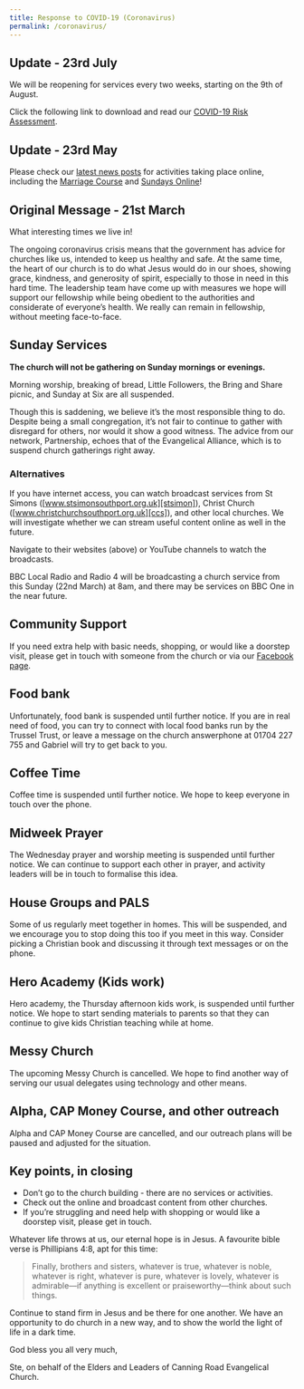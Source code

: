 ```yaml
---
title: Response to COVID-19 (Coronavirus)
permalink: /coronavirus/
---
```


## Update - 23rd July

We will be reopening for services every two weeks, starting on the 9th of August.

Click the following link to download and read our [COVID-19 Risk Assessment](/assets/COVID-19-Risk-Assessment-Canning-Road.pdf).

## Update - 23rd May

Please check our [latest news posts][news] for activities taking place online, including the [Marriage Course][marriage] and [Sundays Online][so]!

[news]: /news/
[marriage]: /marriage/
[so]: /services/online/

## Original Message - 21st March

What interesting times we live in!

The ongoing coronavirus crisis means that the government has advice for churches like us, intended to keep us healthy and safe. At the same time, the heart of our church is to do what Jesus would do in our shoes, showing grace, kindness, and generosity of spirit, especially to those in need in this hard time. 
The leadership team have come up with measures we hope will support our fellowship while being obedient to the authorities and considerate of everyone’s health. We really can remain in fellowship, without meeting face-to-face.

## Sunday Services

**The church will not be gathering on Sunday mornings or evenings.**

Morning worship, breaking of bread, Little Followers, the Bring and Share picnic, and Sunday at Six are all suspended.

Though this is saddening, we believe it’s the most responsible thing to do. Despite being a small congregation, it’s not fair to continue to gather with disregard for others, nor would it show a good witness. The advice from our network, Partnership, echoes that of the Evangelical Alliance, which is to suspend church gatherings right away.

### Alternatives

If you have internet access, you can watch broadcast services from St Simons ([www.stsimonsouthport.org.uk][stsimon]), Christ Church ([www.christchurchsouthport.org.uk][ccs]), and other local churches. We will investigate whether we can stream useful content online as well in the future.

[stsimon]: https://www.stsimonsouthport.org.uk
[ccs]: https://www.christchurchsouthport.org.uk

Navigate to their websites (above) or YouTube channels to watch the broadcasts.

BBC Local Radio and Radio 4 will be broadcasting a church service from this Sunday (22nd March) at 8am, and there may be services on BBC One in the near future.

## Community Support

If you need extra help with basic needs, shopping, or would like a doorstep visit, please get in touch with someone from the church or via our [Facebook page][fb].

[fb]: https://facebook.com/canningroad

## Food bank

Unfortunately, food bank is suspended until further notice. If you are in real need of food, you can try to connect with local food banks run by the Trussel Trust, or leave a message on the church answerphone at 01704 227 755 and Gabriel will try to get back to you.

## Coffee Time
Coffee time is suspended until further notice. We hope to keep everyone in touch over the phone.

## Midweek Prayer
The Wednesday prayer and worship meeting is suspended until further notice. We can continue to support each other in prayer, and activity leaders will be in touch to formalise this idea.

## House Groups and PALS
Some of us regularly meet together in homes. This will be suspended, and we encourage you to stop doing this too if you meet in this way. Consider picking a Christian book and discussing it through text messages or on the phone.

## Hero Academy (Kids work)
Hero academy, the Thursday afternoon kids work, is suspended until further notice. We hope to start sending materials to parents so that they can continue to give kids Christian teaching while at home.

## Messy Church
The upcoming Messy Church is cancelled. We hope to find another way of serving our usual delegates using technology and other means.

## Alpha, CAP Money Course, and other outreach
Alpha and CAP Money Course are cancelled, and our outreach plans will be paused and adjusted for the situation. 

## Key points, in closing

 * Don’t go to the church building - there are no services or activities.
 * Check out the online and broadcast content from other churches.
 * If you’re struggling and need help with shopping or would like a doorstep visit, please get in touch.

Whatever life throws at us, our eternal hope is in Jesus. A favourite bible verse is Phillipians 4:8, apt for this time:

 > Finally, brothers and sisters, whatever is true, whatever is noble, whatever is right, whatever is pure, whatever is lovely, whatever is admirable—if anything is excellent or praiseworthy—think about such things.
 
Continue to stand firm in Jesus and be there for one another. We have an opportunity to do church in a new way, and to show the world the light of life in a dark time.

God bless you all very much, 

Ste, on behalf of the Elders and Leaders of Canning Road Evangelical Church.

